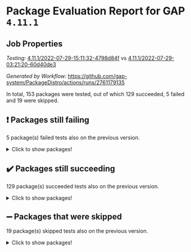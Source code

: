 # Package Evaluation Report for GAP `4.11.1`

## Job Properties

*Testing:* [4.11.1/2022-07-29-15:11:32-4798d84f](https://github.com/gap-system/PackageDistro/blob/data/reports/4.11.1/2022-07-29-15:11:32-4798d84f) vs [4.11.1/2022-07-29-03:21:20-60d40de3](https://github.com/gap-system/PackageDistro/blob/data/reports/4.11.1/2022-07-29-03:21:20-60d40de3)

*Generated by Workflow:* https://github.com/gap-system/PackageDistro/actions/runs/2761179135

In total, 153 packages were tested, out of which 129 succeeded, 5 failed and 19 were skipped.

## :exclamation: Packages still failing

5 package(s) failed tests also on the previous version.
<details><summary>Click to show packages!</summary>

- francy 1.2.4 [(failure)](https://github.com/gap-system/PackageDistro/runs/7580483939?check_suite_focus=true)
- hap 1.46 [(failure)](https://github.com/gap-system/PackageDistro/runs/7580485458?check_suite_focus=true)
- packagemanager 1.2 [(failure)](https://github.com/gap-system/PackageDistro/runs/7580489729?check_suite_focus=true)
- recog 1.3.2 [(failure)](https://github.com/gap-system/PackageDistro/runs/7580491154?check_suite_focus=true)
- semigroups 4.0.0 [(failure)](https://github.com/gap-system/PackageDistro/runs/7580491816?check_suite_focus=true)
</details>

## :heavy_check_mark: Packages still succeeding

129 package(s) succeeded tests also on the previous version.
<details><summary>Click to show packages!</summary>

- ace 5.4 [(success)](https://github.com/gap-system/PackageDistro/runs/7580478485?check_suite_focus=true)
- aclib 1.3.2 [(success)](https://github.com/gap-system/PackageDistro/runs/7580478606?check_suite_focus=true)
- agt 0.2 [(success)](https://github.com/gap-system/PackageDistro/runs/7580478750?check_suite_focus=true)
- alnuth 3.2.1 [(success)](https://github.com/gap-system/PackageDistro/runs/7580478848?check_suite_focus=true)
- anupq 3.2.6 [(success)](https://github.com/gap-system/PackageDistro/runs/7580478964?check_suite_focus=true)
- atlasrep 2.1.2 [(success)](https://github.com/gap-system/PackageDistro/runs/7580479045?check_suite_focus=true)
- autodoc 2022.07.10 [(success)](https://github.com/gap-system/PackageDistro/runs/7580479150?check_suite_focus=true)
- automata 1.15 [(success)](https://github.com/gap-system/PackageDistro/runs/7580479272?check_suite_focus=true)
- automgrp 1.3.2 [(success)](https://github.com/gap-system/PackageDistro/runs/7580479362?check_suite_focus=true)
- autpgrp 1.10.2 [(success)](https://github.com/gap-system/PackageDistro/runs/7580479448?check_suite_focus=true)
- cap 2022.06-05 [(success)](https://github.com/gap-system/PackageDistro/runs/7580479554?check_suite_focus=true)
- caratinterface 2.3.4 [(success)](https://github.com/gap-system/PackageDistro/runs/7580479635?check_suite_focus=true)
- cddinterface 2020.06.24 [(success)](https://github.com/gap-system/PackageDistro/runs/7580479743?check_suite_focus=true)
- circle 1.6.5 [(success)](https://github.com/gap-system/PackageDistro/runs/7580479851?check_suite_focus=true)
- classicpres 1.22 [(success)](https://github.com/gap-system/PackageDistro/runs/7580479946?check_suite_focus=true)
- cohomolo 1.6.10 [(success)](https://github.com/gap-system/PackageDistro/runs/7580480044?check_suite_focus=true)
- congruence 1.2.4 [(success)](https://github.com/gap-system/PackageDistro/runs/7580480144?check_suite_focus=true)
- corelg 1.56 [(success)](https://github.com/gap-system/PackageDistro/runs/7580480259?check_suite_focus=true)
- crime 1.6 [(success)](https://github.com/gap-system/PackageDistro/runs/7580480357?check_suite_focus=true)
- crisp 1.4.5 [(success)](https://github.com/gap-system/PackageDistro/runs/7580480462?check_suite_focus=true)
- crypting 0.10 [(success)](https://github.com/gap-system/PackageDistro/runs/7580480574?check_suite_focus=true)
- cryst 4.1.25 [(success)](https://github.com/gap-system/PackageDistro/runs/7580480690?check_suite_focus=true)
- crystcat 1.1.10 [(success)](https://github.com/gap-system/PackageDistro/runs/7580480844?check_suite_focus=true)
- ctbllib 1.3.4 [(success)](https://github.com/gap-system/PackageDistro/runs/7580480959?check_suite_focus=true)
- cubefree 1.19 [(success)](https://github.com/gap-system/PackageDistro/runs/7580481129?check_suite_focus=true)
- curlinterface 2.2.2 [(success)](https://github.com/gap-system/PackageDistro/runs/7580481248?check_suite_focus=true)
- cvec 2.7.5 [(success)](https://github.com/gap-system/PackageDistro/runs/7580481356?check_suite_focus=true)
- datastructures 0.2.7 [(success)](https://github.com/gap-system/PackageDistro/runs/7580481508?check_suite_focus=true)
- deepthought 1.0.5 [(success)](https://github.com/gap-system/PackageDistro/runs/7580481653?check_suite_focus=true)
- design 1.7 [(success)](https://github.com/gap-system/PackageDistro/runs/7580481852?check_suite_focus=true)
- difsets 2.3.1 [(success)](https://github.com/gap-system/PackageDistro/runs/7580482041?check_suite_focus=true)
- digraphs 1.5.3 [(success)](https://github.com/gap-system/PackageDistro/runs/7580482177?check_suite_focus=true)
- edim 1.3.5 [(success)](https://github.com/gap-system/PackageDistro/runs/7580482337?check_suite_focus=true)
- example 4.3.1 [(success)](https://github.com/gap-system/PackageDistro/runs/7580482510?check_suite_focus=true)
- factint 1.6.3 [(success)](https://github.com/gap-system/PackageDistro/runs/7580482642?check_suite_focus=true)
- ferret 1.0.8 [(success)](https://github.com/gap-system/PackageDistro/runs/7580482793?check_suite_focus=true)
- fga 1.4.0 [(success)](https://github.com/gap-system/PackageDistro/runs/7580482906?check_suite_focus=true)
- fining 1.5 [(success)](https://github.com/gap-system/PackageDistro/runs/7580483004?check_suite_focus=true)
- float 1.0.3 [(success)](https://github.com/gap-system/PackageDistro/runs/7580483215?check_suite_focus=true)
- format 1.4.3 [(success)](https://github.com/gap-system/PackageDistro/runs/7580483339?check_suite_focus=true)
- forms 1.2.8 [(success)](https://github.com/gap-system/PackageDistro/runs/7580483480?check_suite_focus=true)
- fplsa 1.2.5 [(success)](https://github.com/gap-system/PackageDistro/runs/7580483627?check_suite_focus=true)
- fr 2.4.8 [(success)](https://github.com/gap-system/PackageDistro/runs/7580483775?check_suite_focus=true)
- fwtree 1.3 [(success)](https://github.com/gap-system/PackageDistro/runs/7580484082?check_suite_focus=true)
- gbnp 1.0.5 [(success)](https://github.com/gap-system/PackageDistro/runs/7580484197?check_suite_focus=true)
- generalizedmorphismsforcap 2022.05-01 [(success)](https://github.com/gap-system/PackageDistro/runs/7580484331?check_suite_focus=true)
- genss 1.6.6 [(success)](https://github.com/gap-system/PackageDistro/runs/7580484478?check_suite_focus=true)
- gradedringforhomalg 2022.06-01 [(success)](https://github.com/gap-system/PackageDistro/runs/7580484579?check_suite_focus=true)
- grape 4.8.5 [(success)](https://github.com/gap-system/PackageDistro/runs/7580484716?check_suite_focus=true)
- groupoids 1.69 [(success)](https://github.com/gap-system/PackageDistro/runs/7580484846?check_suite_focus=true)
- grpconst 2.6.2 [(success)](https://github.com/gap-system/PackageDistro/runs/7580484990?check_suite_focus=true)
- guarana 0.96.3 [(success)](https://github.com/gap-system/PackageDistro/runs/7580485196?check_suite_focus=true)
- guava 3.16 [(success)](https://github.com/gap-system/PackageDistro/runs/7580485315?check_suite_focus=true)
- hapcryst 0.1.15 [(success)](https://github.com/gap-system/PackageDistro/runs/7580485584?check_suite_focus=true)
- hecke 1.5.3 [(success)](https://github.com/gap-system/PackageDistro/runs/7580485684?check_suite_focus=true)
- help 3.5 [(success)](https://github.com/gap-system/PackageDistro/runs/7580485797?check_suite_focus=true)
- idrel 2.44 [(success)](https://github.com/gap-system/PackageDistro/runs/7580485926?check_suite_focus=true)
- images 1.3.1 [(success)](https://github.com/gap-system/PackageDistro/runs/7580486057?check_suite_focus=true)
- intpic 0.3.0 [(success)](https://github.com/gap-system/PackageDistro/runs/7580486175?check_suite_focus=true)
- io 4.7.2 [(success)](https://github.com/gap-system/PackageDistro/runs/7580486288?check_suite_focus=true)
- irredsol 1.4.3 [(success)](https://github.com/gap-system/PackageDistro/runs/7580486409?check_suite_focus=true)
- json 2.1.0 [(success)](https://github.com/gap-system/PackageDistro/runs/7580486590?check_suite_focus=true)
- jupyterkernel 1.4.1 [(success)](https://github.com/gap-system/PackageDistro/runs/7580486692?check_suite_focus=true)
- jupyterviz 1.5.1 [(success)](https://github.com/gap-system/PackageDistro/runs/7580486827?check_suite_focus=true)
- kan 1.34 [(success)](https://github.com/gap-system/PackageDistro/runs/7580486967?check_suite_focus=true)
- kbmag 1.5.9 [(success)](https://github.com/gap-system/PackageDistro/runs/7580487113?check_suite_focus=true)
- laguna 3.9.5 [(success)](https://github.com/gap-system/PackageDistro/runs/7580487258?check_suite_focus=true)
- liealgdb 2.2.1 [(success)](https://github.com/gap-system/PackageDistro/runs/7580487441?check_suite_focus=true)
- liepring 2.6 [(success)](https://github.com/gap-system/PackageDistro/runs/7580487557?check_suite_focus=true)
- liering 2.4.2 [(success)](https://github.com/gap-system/PackageDistro/runs/7580487672?check_suite_focus=true)
- linearalgebraforcap 2022.06-03 [(success)](https://github.com/gap-system/PackageDistro/runs/7580487802?check_suite_focus=true)
- loops 3.4.1 [(success)](https://github.com/gap-system/PackageDistro/runs/7580487944?check_suite_focus=true)
- lpres 1.0.3 [(success)](https://github.com/gap-system/PackageDistro/runs/7580488063?check_suite_focus=true)
- majoranaalgebras 1.4 [(success)](https://github.com/gap-system/PackageDistro/runs/7580488198?check_suite_focus=true)
- mapclass 1.4.5 [(success)](https://github.com/gap-system/PackageDistro/runs/7580488341?check_suite_focus=true)
- matgrp 0.64 [(success)](https://github.com/gap-system/PackageDistro/runs/7580488492?check_suite_focus=true)
- modisom 2.5.2 [(success)](https://github.com/gap-system/PackageDistro/runs/7580488637?check_suite_focus=true)
- modulepresentationsforcap 2022.05-03 [(success)](https://github.com/gap-system/PackageDistro/runs/7580488736?check_suite_focus=true)
- monoidalcategories 2022.06-07 [(success)](https://github.com/gap-system/PackageDistro/runs/7580488819?check_suite_focus=true)
- nconvex 2020.11-04 [(success)](https://github.com/gap-system/PackageDistro/runs/7580488927?check_suite_focus=true)
- nilmat 1.4.1 [(success)](https://github.com/gap-system/PackageDistro/runs/7580489014?check_suite_focus=true)
- nock 1.5 [(success)](https://github.com/gap-system/PackageDistro/runs/7580489115?check_suite_focus=true)
- normalizinterface 1.3.3 [(success)](https://github.com/gap-system/PackageDistro/runs/7580489225?check_suite_focus=true)
- nq 2.5.8 [(success)](https://github.com/gap-system/PackageDistro/runs/7580489331?check_suite_focus=true)
- numericalsgps 1.3.1 [(success)](https://github.com/gap-system/PackageDistro/runs/7580489411?check_suite_focus=true)
- openmath 11.5.1 [(success)](https://github.com/gap-system/PackageDistro/runs/7580489515?check_suite_focus=true)
- orb 4.8.5 [(success)](https://github.com/gap-system/PackageDistro/runs/7580489624?check_suite_focus=true)
- patternclass 2.4.2 [(success)](https://github.com/gap-system/PackageDistro/runs/7580489842?check_suite_focus=true)
- permut 2.0.4 [(success)](https://github.com/gap-system/PackageDistro/runs/7580489931?check_suite_focus=true)
- polenta 1.3.10 [(success)](https://github.com/gap-system/PackageDistro/runs/7580490037?check_suite_focus=true)
- polymaking 0.8.6 [(success)](https://github.com/gap-system/PackageDistro/runs/7580490130?check_suite_focus=true)
- primgrp 3.4.2 [(success)](https://github.com/gap-system/PackageDistro/runs/7580490240?check_suite_focus=true)
- profiling 2.5.0 [(success)](https://github.com/gap-system/PackageDistro/runs/7580490351?check_suite_focus=true)
- qpa 1.33 [(success)](https://github.com/gap-system/PackageDistro/runs/7580490456?check_suite_focus=true)
- quagroup 1.8.3 [(success)](https://github.com/gap-system/PackageDistro/runs/7580490562?check_suite_focus=true)
- radiroot 2.9 [(success)](https://github.com/gap-system/PackageDistro/runs/7580490710?check_suite_focus=true)
- rcwa 4.6.4 [(success)](https://github.com/gap-system/PackageDistro/runs/7580490854?check_suite_focus=true)
- rds 1.8 [(success)](https://github.com/gap-system/PackageDistro/runs/7580491003?check_suite_focus=true)
- repndecomp 1.2.1 [(success)](https://github.com/gap-system/PackageDistro/runs/7580491320?check_suite_focus=true)
- repsn 3.1.0 [(success)](https://github.com/gap-system/PackageDistro/runs/7580491453?check_suite_focus=true)
- resclasses 4.7.2 [(success)](https://github.com/gap-system/PackageDistro/runs/7580491570?check_suite_focus=true)
- scscp 2.3.1 [(success)](https://github.com/gap-system/PackageDistro/runs/7580491690?check_suite_focus=true)
- sglppow 2.2 [(success)](https://github.com/gap-system/PackageDistro/runs/7580491925?check_suite_focus=true)
- sgpviz 0.999.5 [(success)](https://github.com/gap-system/PackageDistro/runs/7580492086?check_suite_focus=true)
- simpcomp 2.1.14 [(success)](https://github.com/gap-system/PackageDistro/runs/7580492191?check_suite_focus=true)
- singular 2020.12.18 [(success)](https://github.com/gap-system/PackageDistro/runs/7580492315?check_suite_focus=true)
- sla 1.5.3 [(success)](https://github.com/gap-system/PackageDistro/runs/7580492465?check_suite_focus=true)
- smallgrp 1.5 [(success)](https://github.com/gap-system/PackageDistro/runs/7580492632?check_suite_focus=true)
- smallsemi 0.6.13 [(success)](https://github.com/gap-system/PackageDistro/runs/7580492747?check_suite_focus=true)
- sonata 2.9.4 [(success)](https://github.com/gap-system/PackageDistro/runs/7580492898?check_suite_focus=true)
- sophus 1.25 [(success)](https://github.com/gap-system/PackageDistro/runs/7580492991?check_suite_focus=true)
- spinsym 1.5.2 [(success)](https://github.com/gap-system/PackageDistro/runs/7580493119?check_suite_focus=true)
- symbcompcc 1.3.2 [(success)](https://github.com/gap-system/PackageDistro/runs/7580493256?check_suite_focus=true)
- thelma 1.3 [(success)](https://github.com/gap-system/PackageDistro/runs/7580493390?check_suite_focus=true)
- tomlib 1.2.9 [(success)](https://github.com/gap-system/PackageDistro/runs/7580493505?check_suite_focus=true)
- toric 1.9.5 [(success)](https://github.com/gap-system/PackageDistro/runs/7580493641?check_suite_focus=true)
- toricvarieties 2022.07.13 [(success)](https://github.com/gap-system/PackageDistro/runs/7580493772?check_suite_focus=true)
- transgrp 3.6.3 [(success)](https://github.com/gap-system/PackageDistro/runs/7580493896?check_suite_focus=true)
- ugaly 4.0.3 [(success)](https://github.com/gap-system/PackageDistro/runs/7580494007?check_suite_focus=true)
- unipot 1.5 [(success)](https://github.com/gap-system/PackageDistro/runs/7580494112?check_suite_focus=true)
- unitlib 4.1.0 [(success)](https://github.com/gap-system/PackageDistro/runs/7580494203?check_suite_focus=true)
- utils 0.74 [(success)](https://github.com/gap-system/PackageDistro/runs/7580494334?check_suite_focus=true)
- uuid 0.7 [(success)](https://github.com/gap-system/PackageDistro/runs/7580494465?check_suite_focus=true)
- walrus 0.9991 [(success)](https://github.com/gap-system/PackageDistro/runs/7580494574?check_suite_focus=true)
- wedderga 4.10.2 [(success)](https://github.com/gap-system/PackageDistro/runs/7580494662?check_suite_focus=true)
- xmod 2.88 [(success)](https://github.com/gap-system/PackageDistro/runs/7580494777?check_suite_focus=true)
- xmodalg 1.22 [(success)](https://github.com/gap-system/PackageDistro/runs/7580494873?check_suite_focus=true)
- yangbaxter 0.10.0 [(success)](https://github.com/gap-system/PackageDistro/runs/7580494982?check_suite_focus=true)
- zeromqinterface 0.14 [(success)](https://github.com/gap-system/PackageDistro/runs/7580495075?check_suite_focus=true)
</details>

## :heavy_minus_sign: Packages that were skipped

19 package(s) skipped tests also on the previous version.
<details><summary>Click to show packages!</summary>

- 4ti2interface 2022.03-01 [(skipped)](https://github.com/gap-system/PackageDistro/runs/7580341476?check_suite_focus=true)
- browse 1.8.14 [(skipped)](https://github.com/gap-system/PackageDistro/runs/7580341476?check_suite_focus=true)
- examplesforhomalg 2022.03-01 [(skipped)](https://github.com/gap-system/PackageDistro/runs/7580341476?check_suite_focus=true)
- gapdoc 1.6.5 [(skipped)](https://github.com/gap-system/PackageDistro/runs/7580341476?check_suite_focus=true)
- gauss 2022.03-01 [(skipped)](https://github.com/gap-system/PackageDistro/runs/7580341476?check_suite_focus=true)
- gaussforhomalg 2022.03-01 [(skipped)](https://github.com/gap-system/PackageDistro/runs/7580341476?check_suite_focus=true)
- gradedmodules 2022.03-01 [(skipped)](https://github.com/gap-system/PackageDistro/runs/7580341476?check_suite_focus=true)
- homalg 2022.03-01 [(skipped)](https://github.com/gap-system/PackageDistro/runs/7580341476?check_suite_focus=true)
- homalgtocas 2022.03-01 [(skipped)](https://github.com/gap-system/PackageDistro/runs/7580341476?check_suite_focus=true)
- io_forhomalg 2022.03-01 [(skipped)](https://github.com/gap-system/PackageDistro/runs/7580341476?check_suite_focus=true)
- itc 1.5.1 [(skipped)](https://github.com/gap-system/PackageDistro/runs/7580341476?check_suite_focus=true)
- localizeringforhomalg 2022.03-01 [(skipped)](https://github.com/gap-system/PackageDistro/runs/7580341476?check_suite_focus=true)
- matricesforhomalg 2022.06-01 [(skipped)](https://github.com/gap-system/PackageDistro/runs/7580341476?check_suite_focus=true)
- modules 2022.03-01 [(skipped)](https://github.com/gap-system/PackageDistro/runs/7580341476?check_suite_focus=true)
- polycyclic 2.16 [(skipped)](https://github.com/gap-system/PackageDistro/runs/7580341476?check_suite_focus=true)
- ringsforhomalg 2022.04-01 [(skipped)](https://github.com/gap-system/PackageDistro/runs/7580341476?check_suite_focus=true)
- sco 2022.03-01 [(skipped)](https://github.com/gap-system/PackageDistro/runs/7580341476?check_suite_focus=true)
- toolsforhomalg 2022.05-01 [(skipped)](https://github.com/gap-system/PackageDistro/runs/7580341476?check_suite_focus=true)
- xgap 4.31 [(skipped)](https://github.com/gap-system/PackageDistro/runs/7580341476?check_suite_focus=true)
</details>

